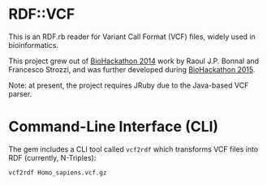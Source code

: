 RDF::VCF
========

This is an RDF.rb reader for Variant Call Format (VCF) files, widely used in
bioinformatics.

This project grew out of [BioHackathon 2014](http://2014.biohackathon.org/)
work by Raoul J.P. Bonnal and Francesco Strozzi, and was further developed
during [BioHackathon 2015](http://2015.biohackathon.org/).

Note: at present, the project requires JRuby due to the Java-based VCF parser.

Command-Line Interface (CLI)
============================

The gem includes a CLI tool called `vcf2rdf` which transforms VCF files into
RDF (currently, N-Triples):

    vcf2rdf Homo_sapiens.vcf.gz
